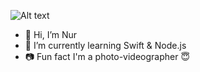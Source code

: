 ![Alt text](https://sample/url/name-of-gif-file.gif)

- 👋 Hi, I’m Nur
- 🌱 I’m currently learning Swift & Node.js
- 📷 Fun fact I'm a photo-videographer 😇

<!---
knurtopalli/knurtopalli is a ✨ special ✨ repository because its `README.md` (this file) appears on your GitHub profile.
You can click the Preview link to take a look at your changes.
--->
